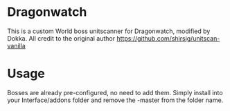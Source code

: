 # Dragonwatch

This is a custom World boss unitscanner for Dragonwatch, modified by Dokka. All credit to the original author https://github.com/shirsig/unitscan-vanilla

# Usage
Bosses are already pre-configured, no need to add them. Simply install into your Interface/addons folder and remove the -master from the folder name.
